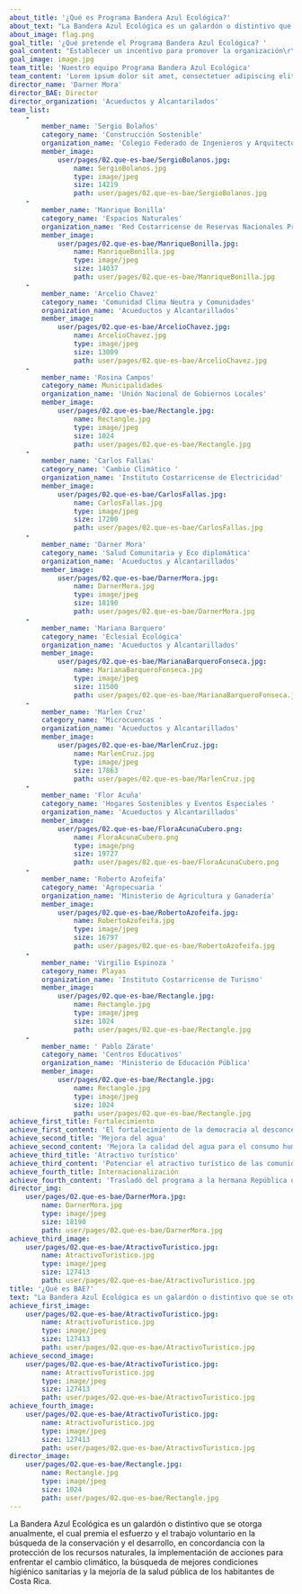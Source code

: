 ```yaml
---
about_title: '¿Qué es Programa Bandera Azul Ecológica?'
about_text: "La Bandera Azul Ecológica es un galardón o distintivo que se otorga anualmente, el cual premia el esfuerzo y el trabajo\r\nvoluntario en la búsqueda de la conservación y el desarrollo, en concordancia con la protección de los recursos \r\nnaturales, la implementación de acciones para enfrentar el cambio climático, la búsqueda de mejores condiciones \r\nhigiénico sanitarias y la mejoría de la salud pública de los habitantes de Costa Rica."
about_image: flag.png
goal_title: '¿Qué pretende el Programa Bandera Azul Ecológica? '
goal_content: "Establecer un incentivo para promover la organización\r\nde comités locales y la integralidad de los mismos,\r\ncon el propósitode buscar la conservación y desarrollo,en concordancia con la protección de los recursos \r\nnaturales, la implementación de acciones\r\npara enfrentar\r\nel cambio climático, la búsqueda de mejores condiciones\r\nhigiénico-sanitariasy la mejoríade la salud pública de los\r\nhabitantes de Costa Rica."
goal_image: image.jpg
team_title: 'Nuestro equipo Programa Bandera Azul Ecológica'
team_content: 'Lorem ipsum dolor sit amet, consectetuer adipiscing elit, sed diam nonummy nibh euismod tincidunt ut laoreet dolore magna aliquam erat volutpat. Ut wisi enim ad minim veniam, quis nostrud exerci tation ullamcorper suscipit lobortis nisl ut aliquip ex ea commodo consequat.'
director_name: 'Darner Mora'
director_BAE: Director
director_organization: 'Acueductos y Alcantarilados'
team_list:
    -
        member_name: 'Sergio Bolaños'
        category_name: 'Construcción Sostenible'
        organization_name: 'Colegio Federado de Ingenieros y Arquitectos'
        member_image:
            user/pages/02.que-es-bae/SergioBolanos.jpg:
                name: SergioBolanos.jpg
                type: image/jpeg
                size: 14219
                path: user/pages/02.que-es-bae/SergioBolanos.jpg
    -
        member_name: 'Manrique Bonilla'
        category_name: 'Espacios Naturales'
        organization_name: 'Red Costarricense de Reservas Nacionales Privadas'
        member_image:
            user/pages/02.que-es-bae/ManriqueBonilla.jpg:
                name: ManriqueBonilla.jpg
                type: image/jpeg
                size: 14037
                path: user/pages/02.que-es-bae/ManriqueBonilla.jpg
    -
        member_name: 'Arcelio Chavez'
        category_name: 'Comunidad Clima Neutra y Comunidades'
        organization_name: 'Acueductos y Alcantarillados'
        member_image:
            user/pages/02.que-es-bae/ArcelioChavez.jpg:
                name: ArcelioChavez.jpg
                type: image/jpeg
                size: 13009
                path: user/pages/02.que-es-bae/ArcelioChavez.jpg
    -
        member_name: 'Rosina Campos'
        category_name: Municipalidades
        organization_name: 'Unión Nacional de Gobiernos Locales'
        member_image:
            user/pages/02.que-es-bae/Rectangle.jpg:
                name: Rectangle.jpg
                type: image/jpeg
                size: 1024
                path: user/pages/02.que-es-bae/Rectangle.jpg
    -
        member_name: 'Carlos Fallas'
        category_name: 'Cambio Climático '
        organization_name: 'Instituto Costarricense de Electricidad'
        member_image:
            user/pages/02.que-es-bae/CarlosFallas.jpg:
                name: CarlosFallas.jpg
                type: image/jpeg
                size: 17200
                path: user/pages/02.que-es-bae/CarlosFallas.jpg
    -
        member_name: 'Darner Mora'
        category_name: 'Salud Comunitaria y Eco diplomática'
        organization_name: 'Acueductos y Alcantarillados'
        member_image:
            user/pages/02.que-es-bae/DarnerMora.jpg:
                name: DarnerMora.jpg
                type: image/jpeg
                size: 18190
                path: user/pages/02.que-es-bae/DarnerMora.jpg
    -
        member_name: 'Mariana Barquero'
        category_name: 'Eclesial Ecológica'
        organization_name: 'Acueductos y Alcantarillados'
        member_image:
            user/pages/02.que-es-bae/MarianaBarqueroFonseca.jpg:
                name: MarianaBarqueroFonseca.jpg
                type: image/jpeg
                size: 11500
                path: user/pages/02.que-es-bae/MarianaBarqueroFonseca.jpg
    -
        member_name: 'Marlen Cruz'
        category_name: 'Microcuencas '
        organization_name: 'Acueductos y Alcantarillados'
        member_image:
            user/pages/02.que-es-bae/MarlenCruz.jpg:
                name: MarlenCruz.jpg
                type: image/jpeg
                size: 17863
                path: user/pages/02.que-es-bae/MarlenCruz.jpg
    -
        member_name: 'Flor Acuña'
        category_name: 'Hogares Sostenibles y Eventos Especiales '
        organization_name: 'Acueductos y Alcantarillados'
        member_image:
            user/pages/02.que-es-bae/FloraAcunaCubero.png:
                name: FloraAcunaCubero.png
                type: image/png
                size: 19727
                path: user/pages/02.que-es-bae/FloraAcunaCubero.png
    -
        member_name: 'Roberto Azofeifa'
        category_name: 'Agropecuaria '
        organization_name: 'Ministerio de Agricultura y Ganadería'
        member_image:
            user/pages/02.que-es-bae/RobertoAzofeifa.jpg:
                name: RobertoAzofeifa.jpg
                type: image/jpeg
                size: 16797
                path: user/pages/02.que-es-bae/RobertoAzofeifa.jpg
    -
        member_name: 'Virgilio Espinoza '
        category_name: Playas
        organization_name: 'Instituto Costarricense de Turismo'
        member_image:
            user/pages/02.que-es-bae/Rectangle.jpg:
                name: Rectangle.jpg
                type: image/jpeg
                size: 1024
                path: user/pages/02.que-es-bae/Rectangle.jpg
    -
        member_name: ' Pablo Zárate'
        category_name: 'Centros Educativos'
        organization_name: 'Ministerio de Educación Pública'
        member_image:
            user/pages/02.que-es-bae/Rectangle.jpg:
                name: Rectangle.jpg
                type: image/jpeg
                size: 1024
                path: user/pages/02.que-es-bae/Rectangle.jpg
achieve_first_title: Fortalecimiento
achieve_first_content: 'El fortalecimiento de la democracia al desconcentrar la toma de decisiones en beneficio del ambiente, en las respectivas comunidades.'
achieve_second_title: 'Mejora del agua'
achieve_second_content: 'Mejora la calidad del agua para el consumo humano, la protección del recurso hídrico, el tratamiento de aguas residuales, la disposición de desechos sólidos, la señalización y la atención integral de la salud.'
achieve_third_title: 'Atractivo turístico'
achieve_third_content: 'Potenciar el atractivo turístico de las comunidades y playas participantes, el aumento de la conciencia ambiental,  en los niños en pre-escolar y colegial.'
achieve_fourth_title: Internacionalización
achieve_fourth_content: 'Trasladó del programa a la hermana República de Panamá a partir del año 2006.'
director_img:
    user/pages/02.que-es-bae/DarnerMora.jpg:
        name: DarnerMora.jpg
        type: image/jpeg
        size: 18190
        path: user/pages/02.que-es-bae/DarnerMora.jpg
achieve_third_image:
    user/pages/02.que-es-bae/AtractivoTuristico.jpg:
        name: AtractivoTuristico.jpg
        type: image/jpeg
        size: 127413
        path: user/pages/02.que-es-bae/AtractivoTuristico.jpg
title: '¿Qué es BAE?'
text: "La Bandera Azul Ecológica es un galardón o distintivo que se otorga anualmente, el cual premia el esfuerzo y el trabajo\r\nvoluntario en la búsqueda de la conservación y el desarrollo, en concordancia con la protección de los recursos \r\nnaturales, la implementación de acciones para enfrentar el cambio climático, la búsqueda de mejores condiciones \r\nhigiénico sanitarias y la mejoría de la salud pública de los habitantes de Costa Rica. "
achieve_first_image:
    user/pages/02.que-es-bae/AtractivoTuristico.jpg:
        name: AtractivoTuristico.jpg
        type: image/jpeg
        size: 127413
        path: user/pages/02.que-es-bae/AtractivoTuristico.jpg
achieve_second_image:
    user/pages/02.que-es-bae/AtractivoTuristico.jpg:
        name: AtractivoTuristico.jpg
        type: image/jpeg
        size: 127413
        path: user/pages/02.que-es-bae/AtractivoTuristico.jpg
achieve_fourth_image:
    user/pages/02.que-es-bae/AtractivoTuristico.jpg:
        name: AtractivoTuristico.jpg
        type: image/jpeg
        size: 127413
        path: user/pages/02.que-es-bae/AtractivoTuristico.jpg
director_image:
    user/pages/02.que-es-bae/Rectangle.jpg:
        name: Rectangle.jpg
        type: image/jpeg
        size: 1024
        path: user/pages/02.que-es-bae/Rectangle.jpg
---
```


La Bandera Azul Ecológica es un galardón o distintivo que se otorga anualmente, el cual premia el esfuerzo y el trabajo
voluntario en la búsqueda de la conservación y el desarrollo, en concordancia con la protección de los recursos 
naturales, la implementación de acciones para enfrentar el cambio climático, la búsqueda de mejores condiciones 
higiénico sanitarias y la mejoría de la salud pública de los habitantes de Costa Rica. 